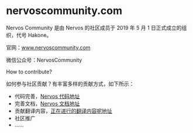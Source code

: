 # nervoscommunity.com
Nervos Community 是由 Nervos 的社区成员于 2019 年 5 月 1 日正式成立的组织，代号 Hakone。

官网：www.nervoscommunity.com

微信公众号：NervosCommunity

How to contribute?

如何参与社区贡献？有丰富多样的贡献方式，如下所示：

- 代码完善，[Nervos 代码地址](https://github.com/Nervosnetwork)
- 完善文档，[Nervos 文档地址](https://github.com/nervosnetwork/docs)
- 贡献翻译内容，[正在进行的翻译内容呢地址](https://github.com/nervos-community/translate)
- 社区推广
- ……
